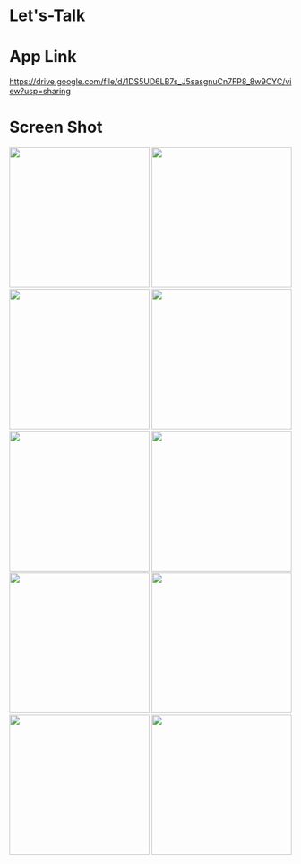﻿# Let's-Talk
# App Link
https://drive.google.com/file/d/1DS5UD6LB7s_J5sasgnuCn7FP8_8w9CYC/view?usp=sharing

# Screen Shot
<img src="https://github.com/DevP-ai/Let-s-Talk/assets/107491760/0666513e-3292-4ed7-b8b0-00c21b3f7f81" width="250">

<img src="https://github.com/DevP-ai/Let-s-Talk/assets/107491760/7134ee66-9587-4249-b0ae-08c1e5655f3e" width="250">

<img src="https://github.com/DevP-ai/Let-s-Talk/assets/107491760/861439a5-ba14-4b12-965b-5813c5634437" width ="250">

<img src="https://github.com/DevP-ai/Let-s-Talk/assets/107491760/a3f44ec9-e090-4d69-bf3a-d5e65c497529" width = "250">

<img src="https://github.com/DevP-ai/Let-s-Talk/assets/107491760/69be9988-3eea-47ef-968c-38085c87b08b" width = "250">

<img src ="https://github.com/DevP-ai/Let-s-Talk/assets/107491760/94129992-cd77-471e-9d35-87585dcd5bd5" width="250">

<img src="https://github.com/DevP-ai/Let-s-Talk/assets/107491760/9cecc5e8-6575-4170-b7c3-cfb98866a008" width="250">

<img src="https://github.com/DevP-ai/Let-s-Talk/assets/107491760/54765777-ee69-43d2-873a-71aad0c24e03" width = "250">

<img src="https://github.com/DevP-ai/Let-s-Talk/assets/107491760/8087f366-a106-4452-b315-85a965578c2f" width ="250">

<img src="https://github.com/DevP-ai/Let-s-Talk/assets/107491760/8dd0228e-2d1b-442c-8026-c6bf4467a948" width="250">
